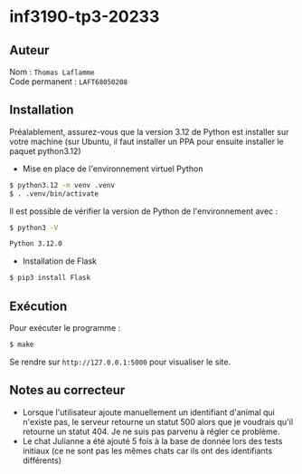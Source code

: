 # inf3190-tp3-20233

## Auteur
Nom : `Thomas Laflamme`  
Code permanent : `LAFT68050208`

## Installation
Préalablement, assurez-vous que la version 3.12 de Python est installer sur votre machine (sur Ubuntu, il faut installer un PPA pour ensuite installer le paquet python3.12)

- Mise en place de l'environnement virtuel Python
```bash
$ python3.12 -m venv .venv
$ . .venv/bin/activate
```
Il est possible de vérifier la version de Python de l'environnement avec :
```bash
$ python3 -V

Python 3.12.0
```
- Installation de Flask
```bash
$ pip3 install Flask
```

## Exécution
Pour exécuter le programme :
```bash
$ make
```
Se rendre sur `http://127.0.0.1:5000` pour visualiser le site.

## Notes au correcteur
- Lorsque l'utilisateur ajoute manuellement un identifiant d'animal qui n'existe pas, le serveur retourne un statut 500 alors que je voudrais qu'il retourne un statut 404. Je ne suis pas parvenu à régler ce problème.
- Le chat Julianne a été ajouté 5 fois à la base de donnée lors des tests initiaux (ce ne sont pas les mêmes chats car ils ont des identifiants différents)